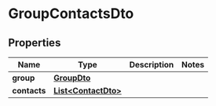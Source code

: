 

# GroupContactsDto

## Properties

Name | Type | Description | Notes
------------ | ------------- | ------------- | -------------
**group** | [**GroupDto**](GroupDto) |  | 
**contacts** | [**List&lt;ContactDto&gt;**](ContactDto) |  | 



